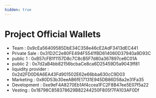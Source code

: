 ```yaml
---
hidden: true
---
```


# Project Official Wallets

* Team : 0x9cEa56409585DbE34C358e46cE2AdF3413dEC441
* Private Sale : 0x31D2C2e80FE494F5541fBD614060D37940a9D93C
* public 1 : 0xB57cFB1f1157D8c7C8cB5F7d80a367897ce6C01A
* public 2 : 0x7d2aB4bb82156bcbaCe8ca6D25459D5a9043ff81
* liquidity provider : 0x2d2FD0D6A6EA43Fd901502E62e66bba630cC9D03
* Marketing : 0x80D53b30eeAB6fE17131E945DB86D58a2e31Fa35
* Development : 0xe9eF4A8270Eb1Af4ccea1FC2F8B47ee5E07f5a22
* Vesting : 0x18798C858378629B82244250F805f7FA103AF0Df
